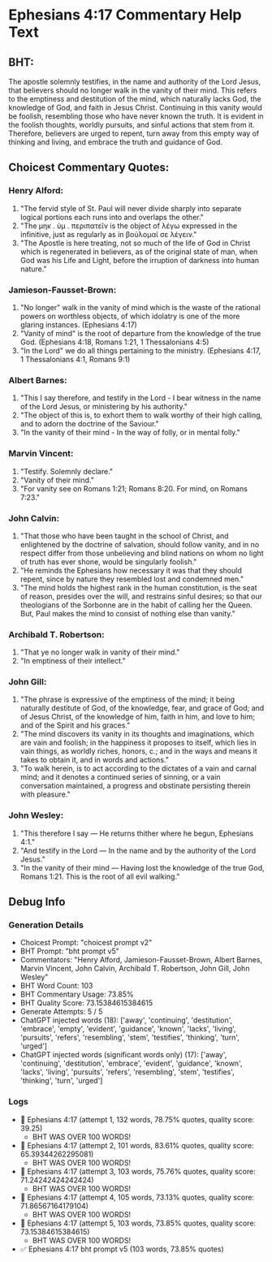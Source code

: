 # Ephesians 4:17 Commentary Help Text

## BHT:
The apostle solemnly testifies, in the name and authority of the Lord Jesus, that believers should no longer walk in the vanity of their mind. This refers to the emptiness and destitution of the mind, which naturally lacks God, the knowledge of God, and faith in Jesus Christ. Continuing in this vanity would be foolish, resembling those who have never known the truth. It is evident in the foolish thoughts, worldly pursuits, and sinful actions that stem from it. Therefore, believers are urged to repent, turn away from this empty way of thinking and living, and embrace the truth and guidance of God.

## Choicest Commentary Quotes:
### Henry Alford:
1. "The fervid style of St. Paul will never divide sharply into separate logical portions each runs into and overlaps the other."
2. "The μηκ . ὑμ . περιπατεῖν is the object of λέγω expressed in the infinitive, just as regularly as in βούλομαί σε λέγειν."
3. "The Apostle is here treating, not so much of the life of God in Christ which is regenerated in believers, as of the original state of man, when God was his Life and Light, before the irruption of darkness into human nature."

### Jamieson-Fausset-Brown:
1. "No longer" walk in the vanity of mind which is the waste of the rational powers on worthless objects, of which idolatry is one of the more glaring instances. (Ephesians 4:17)
2. "Vanity of mind" is the root of departure from the knowledge of the true God. (Ephesians 4:18, Romans 1:21, 1 Thessalonians 4:5)
3. "In the Lord" we do all things pertaining to the ministry. (Ephesians 4:17, 1 Thessalonians 4:1, Romans 9:1)

### Albert Barnes:
1. "This I say therefore, and testify in the Lord - I bear witness in the name of the Lord Jesus, or ministering by his authority."
2. "The object of this is, to exhort them to walk worthy of their high calling, and to adorn the doctrine of the Saviour."
3. "In the vanity of their mind - In the way of folly, or in mental folly."

### Marvin Vincent:
1. "Testify. Solemnly declare."
2. "Vanity of their mind."
3. "For vanity see on Romans 1:21; Romans 8:20. For mind, on Romans 7:23."

### John Calvin:
1. "That those who have been taught in the school of Christ, and enlightened by the doctrine of salvation, should follow vanity, and in no respect differ from those unbelieving and blind nations on whom no light of truth has ever shone, would be singularly foolish."
2. "He reminds the Ephesians how necessary it was that they should repent, since by nature they resembled lost and condemned men."
3. "The mind holds the highest rank in the human constitution, is the seat of reason, presides over the will, and restrains sinful desires; so that our theologians of the Sorbonne are in the habit of calling her the Queen. But, Paul makes the mind to consist of nothing else than vanity."

### Archibald T. Robertson:
1. "That ye no longer walk in vanity of their mind." 
2. "In emptiness of their intellect."

### John Gill:
1. "The phrase is expressive of the emptiness of the mind; it being naturally destitute of God, of the knowledge, fear, and grace of God; and of Jesus Christ, of the knowledge of him, faith in him, and love to him; and of the Spirit and his graces."
2. "The mind discovers its vanity in its thoughts and imaginations, which are vain and foolish; in the happiness it proposes to itself, which lies in vain things, as worldly riches, honors, c.; and in the ways and means it takes to obtain it, and in words and actions."
3. "To walk herein, is to act according to the dictates of a vain and carnal mind; and it denotes a continued series of sinning, or a vain conversation maintained, a progress and obstinate persisting therein with pleasure."

### John Wesley:
1. "This therefore I say — He returns thither where he begun, Ephesians 4:1."
2. "And testify in the Lord — In the name and by the authority of the Lord Jesus."
3. "In the vanity of their mind — Having lost the knowledge of the true God, Romans 1:21. This is the root of all evil walking."


## Debug Info
### Generation Details
- Choicest Prompt: "choicest prompt v2"
- BHT Prompt: "bht prompt v5"
- Commentators: "Henry Alford, Jamieson-Fausset-Brown, Albert Barnes, Marvin Vincent, John Calvin, Archibald T. Robertson, John Gill, John Wesley"
- BHT Word Count: 103
- BHT Commentary Usage: 73.85%
- BHT Quality Score: 73.15384615384615
- Generate Attempts: 5 / 5
- ChatGPT injected words (18):
	['away', 'continuing', 'destitution', 'embrace', 'empty', 'evident', 'guidance', 'known', 'lacks', 'living', 'pursuits', 'refers', 'resembling', 'stem', 'testifies', 'thinking', 'turn', 'urged']
- ChatGPT injected words (significant words only) (17):
	['away', 'continuing', 'destitution', 'embrace', 'evident', 'guidance', 'known', 'lacks', 'living', 'pursuits', 'refers', 'resembling', 'stem', 'testifies', 'thinking', 'turn', 'urged']

### Logs
- 🔄 Ephesians 4:17 (attempt 1, 132 words, 78.75% quotes, quality score: 39.25) 
	- BHT WAS OVER 100 WORDS!
- 🔄 Ephesians 4:17 (attempt 2, 101 words, 83.61% quotes, quality score: 65.39344262295081) 
	- BHT WAS OVER 100 WORDS!
- 🔄 Ephesians 4:17 (attempt 3, 103 words, 75.76% quotes, quality score: 71.24242424242424) 
	- BHT WAS OVER 100 WORDS!
- 🔄 Ephesians 4:17 (attempt 4, 105 words, 73.13% quotes, quality score: 71.86567164179104) 
	- BHT WAS OVER 100 WORDS!
- 🔄 Ephesians 4:17 (attempt 5, 103 words, 73.85% quotes, quality score: 73.15384615384615) 
	- BHT WAS OVER 100 WORDS!
- ✅ Ephesians 4:17 bht prompt v5 (103 words, 73.85% quotes)